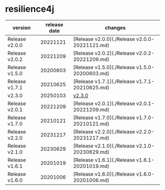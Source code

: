 # resilience4j	


|version|release date|changes|
|---|---|---|
|Release v2.0.0|20221121|[Release v2.0.0](./Release v2.0.0-20221121.md)|
|Release v2.0.2|20221209|[Release v2.0.2](./Release v2.0.2-20221209.md)|
|Release v1.5.0|20200603|[Release v1.5.0](./Release v1.5.0-20200603.md)|
|Release v1.7.1|20210625|[Release v1.7.1](./Release v1.7.1-20210625.md)|
|v2.3.0|20250103|[v2.3.0](./v2.3.0-20250103.md)|
|Release v2.0.1|20221209|[Release v2.0.1](./Release v2.0.1-20221209.md)|
|Release v1.7.0|20210121|[Release v1.7.0](./Release v1.7.0-20210121.md)|
|Release v2.2.0|20231217|[Release v2.2.0](./Release v2.2.0-20231217.md)|
|Release v2.1.0|20230629|[Release v2.1.0](./Release v2.1.0-20230629.md)|
|Release v1.6.1|20201019|[Release v1.6.1](./Release v1.6.1-20201019.md)|
|Release v1.6.0|20201006|[Release v1.6.0](./Release v1.6.0-20201006.md)|
